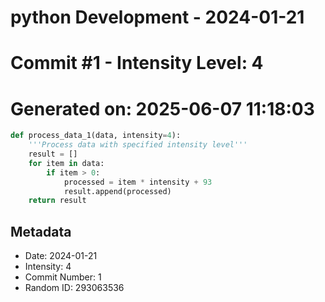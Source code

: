 ﻿# python Development - 2024-01-21
# Commit #1 - Intensity Level: 4
# Generated on: 2025-06-07 11:18:03
```python
def process_data_1(data, intensity=4):
    '''Process data with specified intensity level'''
    result = []
    for item in data:
        if item > 0:
            processed = item * intensity + 93
            result.append(processed)
    return result
```
## Metadata
- Date: 2024-01-21
- Intensity: 4
- Commit Number: 1
- Random ID: 293063536
